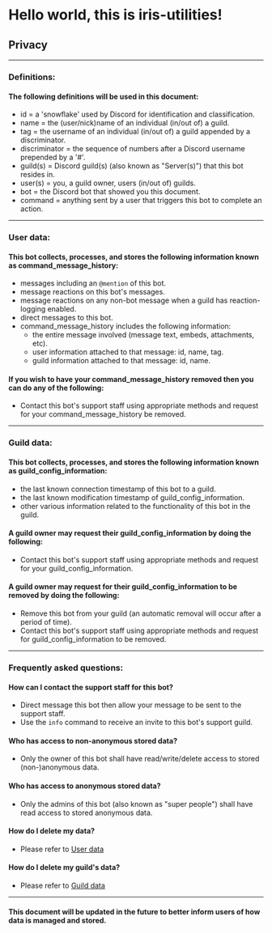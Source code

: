 # Hello world, this is iris-utilities!

## Privacy

---

### Definitions:

#### The following definitions will be used in this document:

- id = a 'snowflake' used by Discord for identification and classification.
- name = the (user/nick)name of an individual (in/out of) a guild.
- tag = the username of an individual (in/out of) a guild appended by a discriminator.
- discriminator = the sequence of numbers after a Discord username prepended by a '#'.
- guild(s) = Discord guild(s) (also known as "Server(s)") that this bot resides in.
- user(s) = you, a guild owner, users (in/out of) guilds.
- bot = the Discord bot that showed you this document.
- command = anything sent by a user that triggers this bot to complete an action.

---

### User data:

#### This bot collects, processes, and stores the following information known as command_message_history:

- messages including an `@mention` of this bot.
- message reactions on this bot's messages.
- message reactions on any non-bot message when a guild has reaction-logging enabled.
- direct messages to this bot.
- command_message_history includes the following information:
    - the entire message involved (message text, embeds, attachments, etc).
    - user information attached to that message: id, name, tag.
    - guild information attached to that message: id, name.

#### If you wish to have your command_message_history removed then you can do any of the following:

- Contact this bot's support staff using appropriate methods and request for your command_message_history be removed.

---

### Guild data:

#### This bot collects, processes, and stores the following information known as guild_config_information:

- the last known connection timestamp of this bot to a guild.
- the last known modification timestamp of guild_config_information.
- other various information related to the functionality of this bot in the guild.

#### A guild owner may request their guild_config_information by doing the following:

- Contact this bot's support staff using appropriate methods and request for your guild_config_information.

#### A guild owner may request for their guild_config_information to be removed by doing the following:

- Remove this bot from your guild (an automatic removal will occur after a period of time).
- Contact this bot's support staff using appropriate methods and request for guild_config_information to be removed.

---

### Frequently asked questions:

#### How can I contact the support staff for this bot?

- Direct message this bot then allow your message to be sent to the support staff.
- Use the `info` command to receive an invite to this bot's support guild.

#### Who has access to non-anonymous stored data?

- Only the owner of this bot shall have read/write/delete access to stored (non-)anonymous data.

#### Who has access to anonymous stored data?

- Only the admins of this bot (also known as "super people") shall have read access to stored anonymous data.

#### How do I delete my data?

- Please refer to [User data](#user-data)

#### How do I delete my guild's data?

- Please refer to [Guild data](#guild-data)

---

#### This document will be updated in the future to better inform users of how data is managed and stored.
